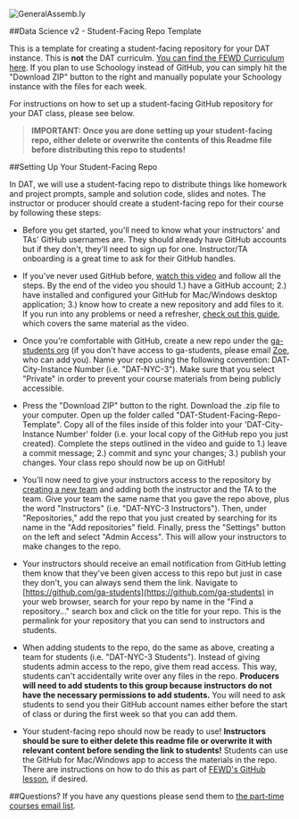 ![GeneralAssemb.ly](https://github.com/generalassembly/ga-ruby-on-rails-for-devs/raw/master/images/ga.png "GeneralAssemb.ly")

##Data Science v2 - Student-Facing Repo Template

This is a template for creating a student-facing repository for your DAT instance. This is __not__ the DAT curriculm. [You can find the FEWD Curriculum here](https://github.com/generalassembly-studio/FEWD_Curriculum). If you plan to use Schoology instead of GitHub, you can simply hit the "Download ZIP" button to the right and manually populate your Schoology instance with the files for each week.

For instructions on how to set up a student-facing GitHub repository for your DAT class, please see below.

> __IMPORTANT: Once you are done setting up your student-facing repo, either delete or overwrite the contents of this Readme file before distributing this repo to students!__

##Setting Up Your Student-Facing Repo

In DAT, we will use a student-facing repo to distribute things like homework and project prompts, sample and solution code, slides and notes. The instructor or producer should create a student-facing repo for their course by following these steps:

* Before you get started, you'll need to know what your instructors' and TAs' GitHub usernames are. They should already have GitHub accounts but if they don't, they'll need to sign up for one. Instructor/TA onboarding is a great time to ask for their GitHub handles. 

* If you've never used GitHub before, [watch this video](https://generalassembly.wistia.com/medias/jkrycndgrs) and follow all the steps. By the end of the video you should 1.) have a GitHub account; 2.) have installed and configured your GitHub for Mac/Windows desktop application; 3.) know how to create a new repository and add files to it. If you run into any problems or need a refresher, [check out this guide](https://github.com/generalassembly-studio/FEWD_Curriculum/blob/master/Week_00_GitHub/Getting_Started_With_GitHub.pdf), which covers the same material as the video.

* Once you're comfortable with GitHub, create a new repo under the [ga-students org](https://github.com/ga-students) (if you don't have access to ga-students, please email [Zoe](mailto:zoes@generalassemb.ly), who can add you). Name your repo using the following convention: DAT-City-Instance Number (i.e. "DAT-NYC-3"). Make sure that you select "Private" in order to prevent your course materials from being publicly accessible.

* Press the "Download ZIP" button to the right. Download the .zip file to your computer. Open up the folder called "DAT-Student-Facing-Repo-Template". Copy all of the files inside of this folder into your 'DAT-City-Instance Number' folder (i.e. your local copy of the GitHub repo you just created). Complete the steps outlined in the video and guide to 1.) leave a commit message; 2.) commit and sync your changes; 3.) publish your changes. Your class repo should now be up on GitHub!

* You'll now need to give your instructors access to the repository by [creating a new team](https://github.com/orgs/ga-students/teams) and adding both the instructor and the TA to the team. Give your team the same name that you gave the repo above, plus the word "Instructors" (i.e. "DAT-NYC-3 Instructors"). Then, under "Repositories," add the repo that you just created by searching for its name in the "Add repositories" field. Finally, press the "Settings" button on the left and select "Admin Access". This will allow your instructors to make changes to the repo.

* Your instructors should receive an email notification from GitHub letting them know that they've been given access to this repo but just in case they don't, you can always send them the link. Navigate to [https://github.com/ga-students](https://github.com/ga-students) in your web browser, search for your repo by name in the "Find a repository..." search box and click on the title for your repo. This is the permalink for your repository that you can send to instructors and students. 

* When adding students to the repo, do the same as above, creating a team for students (i.e. "DAT-NYC-3 Students"). Instead of giving students admin access to the repo, give them read access. This way, students can't accidentally write over any files in the repo. __Producers will need to add students to this group because instructors do not have the necessary permissions to add students.__ You will need to ask students to send you their GitHub account names either before the start of class or during the first week so that you can add them. 

* Your student-facing repo should now be ready to use! __Instructors should be sure to either delete this readme file or overwrite it with relevant content before sending the link to students!__ Students can use the GitHub for Mac/Windows app to access the materials in the repo. There are instructions on how to do this as part of [FEWD's GitHub lesson](https://github.com/generalassembly-studio/FEWD_Curriculum/tree/master/Week_00_GitHub), if desired.

##Questions?
If you have any questions please send them to [the part-time courses email list](mailto:askpart-time@generalassemb.ly).


